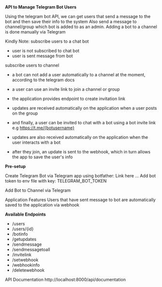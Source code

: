 
**API to Manage Telegram Bot Users**

Using the telegram bot API, we can get users that send a message to the bot and then save their info to the system
Also send a message to channel/group which bot is added to as an admin. Adding a bot to a channel is done manually via Telegram

Kindly Note:
subscribe users to a chat bot 
- user is not subscribed to chat bot
- user is sent message from bot

subscribe users to channel
- a bot can not add a user automatically to a channel at the moment, according to the telegram docs
- a user can use an invite link to join a channel or group
- the application provides endpoint to create invitation link
- updates are received automatically on the application when a user posts on the group
- and finally, a user can be invited to chat with a bot using a bot invite link e.g  https://t.me/{botusername}
- updates are also received automatically on the application when the user interacts with a bot


- after they join, an update is sent to the webhook, which in turn allows the app to save the user's info


**Pre-setup**

Create Telegram Bot via Telegram app using botfather: Link here ...
Add bot token to env file with key: TELEGRAM_BOT_TOKEN

Add Bot to Channel via Telegram

Application Features
Users that have sent message to bot are automatically saved to the application via webhook

**Available Endpoints**
 - /users  
 - /users/{id} 
 - /botinfo
 - /getupdates
 - /sendmessage
 - /sendmessagetoall
 - /invitelink
 - /setwebhook
 - /webhookinfo
 - /deletewebhook


API Documentation
http://localhost:8000/api/documentation
